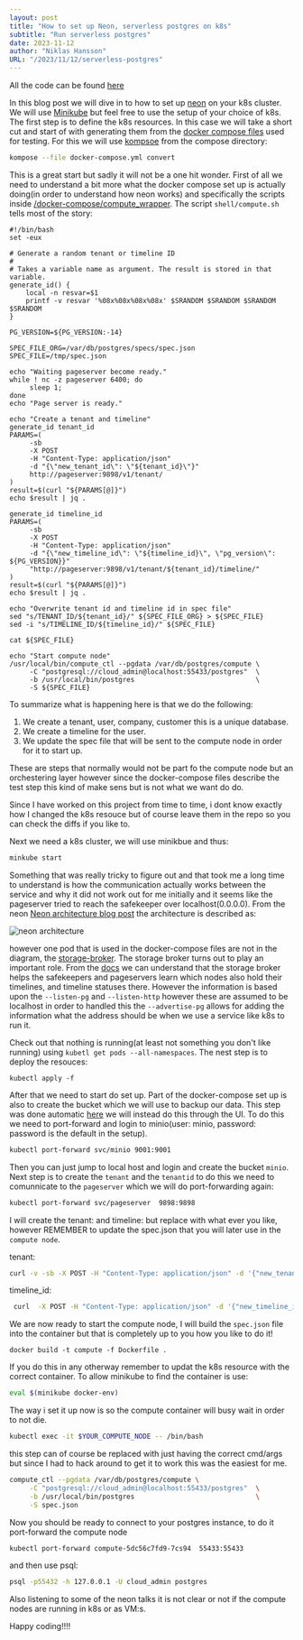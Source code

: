 ```yaml
---
layout: post
title: "How to set up Neon, serverless postgres on k8s"
subtitle: "Run serverless postgres"
date: 2023-11-12
author: "Niklas Hansson"
URL: "/2023/11/12/serverless-postgres"
---
```



All the code can be found [here](https://github.com/Njorda/neon-setup)

In this blog post we will dive in to how to set up [neon](https://github.com/neondatabase/neon) on your k8s cluster. We will use [Minikube](https://minikube.sigs.k8s.io/docs/start/) but feel free to use the setup of your choice of k8s. The first step is to define the k8s resources. In this case we will take a short cut and start of with generating them from the [docker compose files](https://github.com/neondatabase/neon/blob/release-4179/docker-compose/docker-compose.yml) used for testing. For this we will use [kompsoe](https://kubernetes.io/docs/tasks/configure-pod-container/translate-compose-kubernetes/) from the compose directory: 

```bash
kompose --file docker-compose.yml convert
```


This is a great start but sadly it will not be a one hit wonder. First of all we need to understand a bit more what the docker compose set up is actually doing(in order to understand how neon works) and specifically the scripts inside [/docker-compose/compute_wrapper](https://github.com/neondatabase/neon/tree/release-4179/docker-compose/compute_wrapper). The script `shell/compute.sh` tells most of the story: 


```
#!/bin/bash
set -eux

# Generate a random tenant or timeline ID
#
# Takes a variable name as argument. The result is stored in that variable.
generate_id() {
    local -n resvar=$1
    printf -v resvar '%08x%08x%08x%08x' $SRANDOM $SRANDOM $SRANDOM $SRANDOM
}

PG_VERSION=${PG_VERSION:-14}

SPEC_FILE_ORG=/var/db/postgres/specs/spec.json
SPEC_FILE=/tmp/spec.json

echo "Waiting pageserver become ready."
while ! nc -z pageserver 6400; do
     sleep 1;
done
echo "Page server is ready."

echo "Create a tenant and timeline"
generate_id tenant_id
PARAMS=(
     -sb 
     -X POST
     -H "Content-Type: application/json"
     -d "{\"new_tenant_id\": \"${tenant_id}\"}"
     http://pageserver:9898/v1/tenant/
)
result=$(curl "${PARAMS[@]}")
echo $result | jq .

generate_id timeline_id
PARAMS=(
     -sb 
     -X POST
     -H "Content-Type: application/json"
     -d "{\"new_timeline_id\": \"${timeline_id}\", \"pg_version\": ${PG_VERSION}}"
     "http://pageserver:9898/v1/tenant/${tenant_id}/timeline/"
)
result=$(curl "${PARAMS[@]}")
echo $result | jq .

echo "Overwrite tenant id and timeline id in spec file"
sed "s/TENANT_ID/${tenant_id}/" ${SPEC_FILE_ORG} > ${SPEC_FILE}
sed -i "s/TIMELINE_ID/${timeline_id}/" ${SPEC_FILE}

cat ${SPEC_FILE}

echo "Start compute node"
/usr/local/bin/compute_ctl --pgdata /var/db/postgres/compute \
     -C "postgresql://cloud_admin@localhost:55433/postgres"  \
     -b /usr/local/bin/postgres                              \
     -S ${SPEC_FILE}
```

To summarize what is happening here is that we do the following: 

1) We create a tenant, user, company, customer this is a unique database. 
2) We create a timeline for the user. 
3) We update the spec file that will be sent to the compute node in order for it to start up. 

These are steps that normally would not be part fo the compute node but an orchestering layer however since the docker-compose files describe the test step this kind of make sens but is not what we want do do. 

Since I have worked on this project from time to time, i dont know exactly how I changed the k8s resouce but of course leave them in the repo so you can check the diffs if you like to. 

Next we need a k8s cluster, we will use minikbue and thus: 


```bash
minkube start
```

Something that was really tricky to figure out and that took me a long time to understand is how the communication actually works between the service and why it did not work out for me initially and it seems like the pageserver tried to reach the safekeeper over localhost(0.0.0.0). From the neon [Neon architecture blog post](https://neon.tech/docs/introduction/architecture-overview) the architecture is described as: 

![neon architecture](static/img/neon_architecture.avif)

however one pod that is used in the docker-compose files are not in the diagram, the [storage-broker](https://github.com/neondatabase/neon/blob/3710c32aaed4d699451c850fcf7a0dc21520539e/docker-compose/docker-compose.yml#L149). The storage broker turns out to play an important role. From the [docs](https://github.com/neondatabase/neon/blob/release-4179/docs/storage_broker.md) we can understand that the storage broker helps the safekeepers and pageservers learn which nodes also hold their timelines, and timeline statuses there. However the information is based upon the `--listen-pg` and `--listen-http` however these are assumed to be localhost in order to handled this the `--advertise-pg` allows for adding the information what the address should be when we use a service like k8s to run it.

Check out that nothing is running(at least not something you don't like running) using `kubetl get pods --all-namespaces`. The nest step is to deploy the resouces: 

```
kubectl apply -f 
```


After that we need to start do set up. Part of the docker-compose set up is also to create the bucket which we will use to backup our data. This step was done automatic [here](https://github.com/neondatabase/neon/blob/3710c32aaed4d699451c850fcf7a0dc21520539e/docker-compose/docker-compose.yml#L27) we will instead do this through the UI. To do this we need to port-forward and login to minio(user: minio, password: password is the default in the setup). 

```bash
kubectl port-forward svc/minio 9001:9001
```

Then you can just jump to local host and login and create the bucket `minio`. Next step is to create the `tenant` and the `tenantid` to do this we need to comunnicate to the `pageserver` which we will do port-forwarding again: 

```bash
kubectl port-forward svc/pageserver  9898:9898
```

I will create the tenant:  and timeline: but replace with what ever you like, however REMEMBER to update the spec.json that you will later use in the `compute node`. 

tenant: 
```bash
curl -v -sb -X POST -H "Content-Type: application/json" -d '{"new_tenant_id": "de200bd42b49cc1814412c7e592dd6e9"}' http://localhost:9898/v1/tenant/
```

timeline_id:
```bash
 curl  -X POST -H "Content-Type: application/json" -d '{"new_timeline_id": "de200bd42b49cc1814412c7e592dd6e7"}' http://localhost:9898/v1/tenant/de200bd42b49cc1814412c7e592dd6e9/timeline/
```

We are now ready to start the compute node, I will build the `spec.json` file into the container but that is completely up to you how you like to do it! 

```
docker build -t compute -f Dockerfile .
```

If you do this in any otherway remember to updat the k8s resource with the correct container. To allow minikube to find the container is use: 

```bash
eval $(minikube docker-env)
```

The way i set it up now is so the compute container will busy wait in order to not die. 

```bash
kubectl exec -it $YOUR_COMPUTE_NODE -- /bin/bash
```

this step can of course be replaced with just having the correct cmd/args but since I had to hack around to get it to work this was the easiest for me. 


```bash
compute_ctl --pgdata /var/db/postgres/compute \
     -C "postgresql://cloud_admin@localhost:55433/postgres"  \
     -b /usr/local/bin/postgres                              \
     -S spec.json
```

Now you should be ready to connect to your postgres instance, to do it port-forward the compute node

```bash
kubectl port-forward compute-5dc56c7fd9-7cs94  55433:55433
```
and then use psql: 

```bash 
psql -p55432 -h 127.0.0.1 -U cloud_admin postgres
```

Also listening to some of the neon talks it is not clear or not if the compute nodes are running in k8s or as VM:s. 

Happy coding!!!!